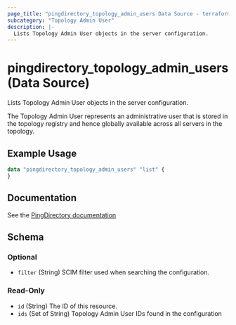 ```yaml
---
page_title: "pingdirectory_topology_admin_users Data Source - terraform-provider-pingdirectory"
subcategory: "Topology Admin User"
description: |-
  Lists Topology Admin User objects in the server configuration.
---
```


# pingdirectory_topology_admin_users (Data Source)

Lists Topology Admin User objects in the server configuration.

The Topology Admin User represents an administrative user that is stored in the topology registry and hence globally available across all servers in the topology.

## Example Usage

```terraform
data "pingdirectory_topology_admin_users" "list" {
}
```

## Documentation
See the [PingDirectory documentation](https://docs.pingidentity.com/r/en-us/pingdirectory-93/pd_ds_prefer_topology_admin_accts_root_users)

<!-- schema generated by tfplugindocs -->
## Schema

### Optional

- `filter` (String) SCIM filter used when searching the configuration.

### Read-Only

- `id` (String) The ID of this resource.
- `ids` (Set of String) Topology Admin User IDs found in the configuration

